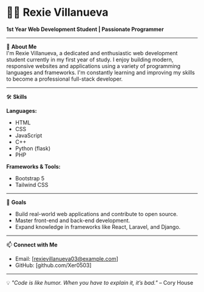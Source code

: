 # 👨‍💻 Rexie Villanueva

**1st Year Web Development Student | Passionate Programmer**

---

🎯 **About Me**  
I'm Rexie Villanueva, a dedicated and enthusiastic web development student currently in my first year of study. I enjoy building modern, responsive websites and applications using a variety of programming languages and frameworks. I'm constantly learning and improving my skills to become a professional full-stack developer.

---

🛠 **Skills**

**Languages:**
- HTML
- CSS
- JavaScript
- C++
- Python (flask)
- PHP

**Frameworks & Tools:**
- Bootstrap 5
- Tailwind CSS

---

🚀 **Goals**
- Build real-world web applications and contribute to open source.
- Master front-end and back-end development.
- Expand knowledge in frameworks like React, Laravel, and Django.

---

📫 **Connect with Me**
- Email: [rexievillanueva03@example.com]
- GitHub: [github.com/Xer0503]

---

💡 *"Code is like humor. When you have to explain it, it’s bad."* – Cory House

